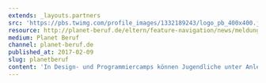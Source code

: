 ```yaml
---
extends: _layouts.partners
src: 'https://pbs.twimg.com/profile_images/1332189243/logo_pb_400x400.jpg'
resource: http://planet-beruf.de/eltern/feature-navigation/news/meldung/?tx_ttnews%5Btt_news%5D=6437&cHash=072f0bdf6c99f861cd81e33a8067f657
medium: Planet Beruf
channel: planet-beruf.de
published_at: 2017-02-09
slug: planetberuf
content: 'In Design- und Programmiercamps können Jugendliche unter Anleitung von professionellen Coaches neue Technologien kennenlernen und ihre digitalen Skills weiterentwickeln.'
---
```

